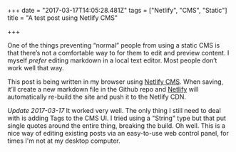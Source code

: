 +++
date = "2017-03-17T14:05:28.481Z"
tags = ["Netlify", "CMS", "Static"]
title = "A test post using Netlify CMS"

+++

One of the things preventing “normal” people from using a static CMS is that there’s not a comfortable way to for them to edit and preview content. I myself *prefer* editing markdown in a local text editor. Most people don’t work well that way.

This post is being written in my browser using [Netlify CMS](https://github.com/netlify/netlify-cms). When saving, it’ll create a new markdown file in the Github repo and [Netlify](https://www.netlify.com) will automatically re-build the site and push it to the Netlify CDN.

*Update 2017-03-17* It worked very well. The only thing I still need to deal with is adding Tags to the CMS UI. I tried using a "String" type but that put single quotes around the entire thing, breaking the build. Oh well. This is a nice way of editing existing posts via an easy-to-use web control panel, for times I'm not at my desktop computer.
